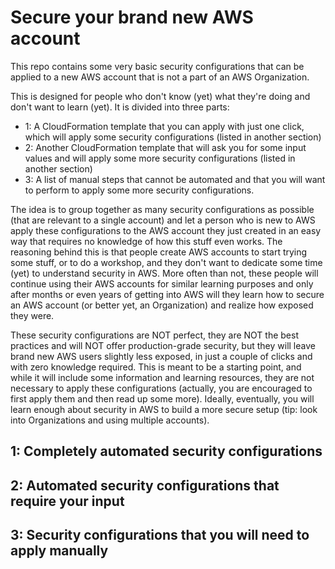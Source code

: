 # Secure your brand new AWS account

This repo contains some very basic security configurations that can be applied to a new AWS account that is not a part of an AWS Organization.

This is designed for people who don't know (yet) what they're doing and don't want to learn (yet).
It is divided into three parts:
- 1: A CloudFormation template that you can apply with just one click, which will apply some security configurations (listed in another section)
- 2: Another CloudFormation template that will ask you for some input values and will apply some more security configurations (listed in another section)
- 3: A list of manual steps that cannot be automated and that you will want to perform to apply some more security configurations.

The idea is to group together as many security configurations as possible (that are relevant to a single account) and let a person who is new to AWS apply these configurations to the AWS account they just created in an easy way that requires no knowledge of how this stuff even works.
The reasoning behind this is that people create AWS accounts to start trying some stuff, or to do a workshop, and they don't want to dedicate some time (yet) to understand security in AWS. More often than not, these people will continue using their AWS accounts for similar learning purposes and only after months or even years of getting into AWS will they learn how to secure an AWS account (or better yet, an Organization) and realize how exposed they were.

These security configurations are NOT perfect, they are NOT the best practices and will NOT offer production-grade security, but they will leave brand new AWS users slightly less exposed, in just a couple of clicks and with zero knowledge required. This is meant to be a starting point, and while it will include some information and learning resources, they are not necessary to apply these configurations (actually, you are encouraged to first apply them and then read up some more). Ideally, eventually, you will learn enough about security in AWS to build a more secure setup (tip: look into Organizations and using multiple accounts).

## 1: Completely automated security configurations

## 2: Automated security configurations that require your input

## 3: Security configurations that you will need to apply manually

